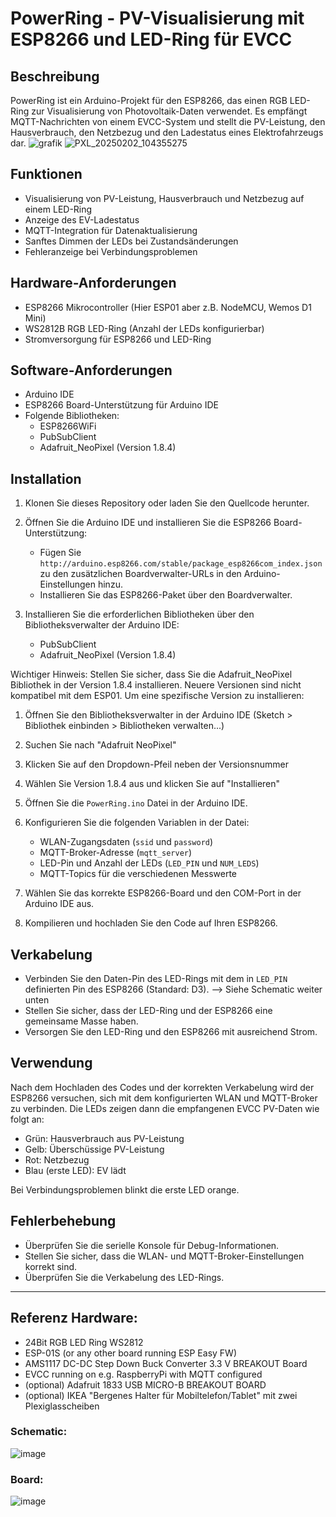# PowerRing - PV-Visualisierung mit ESP8266 und LED-Ring für EVCC

## Beschreibung

PowerRing ist ein Arduino-Projekt für den ESP8266, das einen RGB LED-Ring zur Visualisierung von Photovoltaik-Daten verwendet. Es empfängt MQTT-Nachrichten von einem EVCC-System und stellt die PV-Leistung, den Hausverbrauch, den Netzbezug und den Ladestatus eines Elektrofahrzeugs dar.
![grafik](https://github.com/user-attachments/assets/8217c266-0f09-45db-93c6-3c3f7e4cac4d)
![PXL_20250202_104355275](https://github.com/user-attachments/assets/f247cdca-fc6e-4127-9a42-6a3cc9124ebd)


## Funktionen

- Visualisierung von PV-Leistung, Hausverbrauch und Netzbezug auf einem LED-Ring
- Anzeige des EV-Ladestatus
- MQTT-Integration für Datenaktualisierung
- Sanftes Dimmen der LEDs bei Zustandsänderungen
- Fehleranzeige bei Verbindungsproblemen

## Hardware-Anforderungen

- ESP8266 Mikrocontroller (Hier ESP01 aber z.B. NodeMCU, Wemos D1 Mini)
- WS2812B RGB LED-Ring (Anzahl der LEDs konfigurierbar)
- Stromversorgung für ESP8266 und LED-Ring

## Software-Anforderungen

- Arduino IDE
- ESP8266 Board-Unterstützung für Arduino IDE
- Folgende Bibliotheken:
  - ESP8266WiFi
  - PubSubClient
  - Adafruit_NeoPixel (Version 1.8.4)

## Installation

1. Klonen Sie dieses Repository oder laden Sie den Quellcode herunter.

2. Öffnen Sie die Arduino IDE und installieren Sie die ESP8266 Board-Unterstützung:
   - Fügen Sie `http://arduino.esp8266.com/stable/package_esp8266com_index.json` zu den zusätzlichen Boardverwalter-URLs in den Arduino-Einstellungen hinzu.
   - Installieren Sie das ESP8266-Paket über den Boardverwalter.

3. Installieren Sie die erforderlichen Bibliotheken über den Bibliotheksverwalter der Arduino IDE:
   - PubSubClient
   - Adafruit_NeoPixel (Version 1.8.4)

Wichtiger Hinweis: Stellen Sie sicher, dass Sie die Adafruit_NeoPixel Bibliothek in der Version 1.8.4 installieren. Neuere Versionen sind nicht kompatibel mit dem ESP01. Um eine spezifische Version zu installieren:

1. Öffnen Sie den Bibliotheksverwalter in der Arduino IDE (Sketch > Bibliothek einbinden > Bibliotheken verwalten...)
2. Suchen Sie nach "Adafruit NeoPixel"
3. Klicken Sie auf den Dropdown-Pfeil neben der Versionsnummer
4. Wählen Sie Version 1.8.4 aus und klicken Sie auf "Installieren"

4. Öffnen Sie die `PowerRing.ino` Datei in der Arduino IDE.

5. Konfigurieren Sie die folgenden Variablen in der Datei:
   - WLAN-Zugangsdaten (`ssid` und `password`)
   - MQTT-Broker-Adresse (`mqtt_server`)
   - LED-Pin und Anzahl der LEDs (`LED_PIN` und `NUM_LEDS`)
   - MQTT-Topics für die verschiedenen Messwerte

6. Wählen Sie das korrekte ESP8266-Board und den COM-Port in der Arduino IDE aus.

7. Kompilieren und hochladen Sie den Code auf Ihren ESP8266.

## Verkabelung

- Verbinden Sie den Daten-Pin des LED-Rings mit dem in `LED_PIN` definierten Pin des ESP8266 (Standard: D3). --> Siehe Schematic weiter unten
- Stellen Sie sicher, dass der LED-Ring und der ESP8266 eine gemeinsame Masse haben.
- Versorgen Sie den LED-Ring und den ESP8266 mit ausreichend Strom.

## Verwendung

Nach dem Hochladen des Codes und der korrekten Verkabelung wird der ESP8266 versuchen, sich mit dem konfigurierten WLAN und MQTT-Broker zu verbinden. Die LEDs zeigen dann die empfangenen EVCC PV-Daten wie folgt an:

- Grün: Hausverbrauch aus PV-Leistung
- Gelb: Überschüssige PV-Leistung
- Rot: Netzbezug
- Blau (erste LED): EV lädt

Bei Verbindungsproblemen blinkt die erste LED orange.

## Fehlerbehebung

- Überprüfen Sie die serielle Konsole für Debug-Informationen.
- Stellen Sie sicher, dass die WLAN- und MQTT-Broker-Einstellungen korrekt sind.
- Überprüfen Sie die Verkabelung des LED-Rings.

***

## Referenz Hardware:

- 24Bit RGB LED Ring WS2812
- ESP-01S (or any other board running ESP Easy FW)
- AMS1117 DC-DC Step Down Buck Converter 3.3 V BREAKOUT Board
- EVCC running on e.g. RaspberryPi with MQTT configured
- (optional) Adafruit 1833 USB MICRO-B BREAKOUT BOARD
- (optional) IKEA "Bergenes Halter für Mobiltelefon/Tablet" mit zwei Plexiglasscheiben

### Schematic:

![image](https://github.com/maschiach/evcc_power_ring/assets/57842368/c3c2fa3b-7bf5-470b-b107-2ba651add660)

### Board:

![image](https://github.com/maschiach/evcc_power_ring/assets/57842368/60877ca7-3e40-4be3-86e5-47ae1d2307df)
